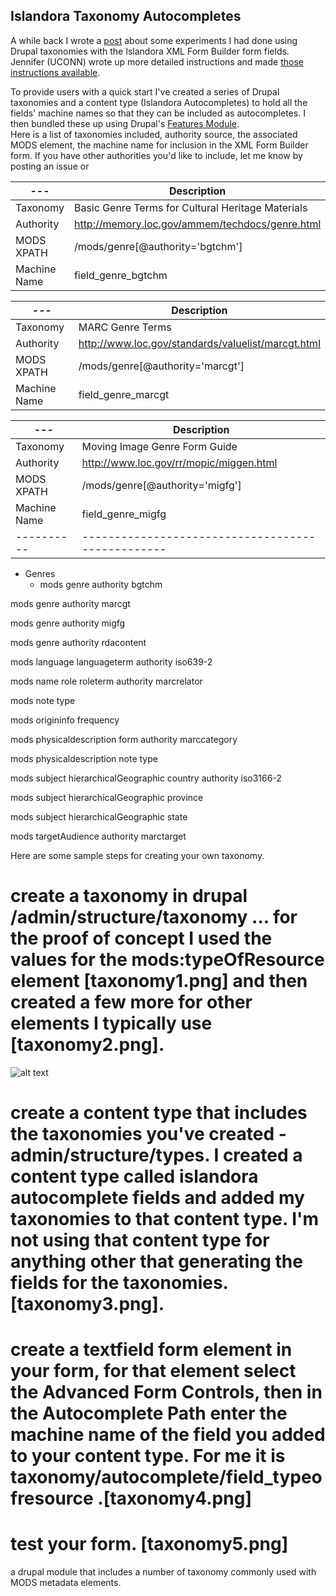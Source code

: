 ## Islandora Taxonomy Autocompletes

A while back I wrote a [post](https://groups.google.com/forum/#!topic/islandora/O5bXlqeAVoc) about some experiments I had done using Drupal taxonomies with the Islandora XML Form Builder form fields. Jennifer (UCONN) wrote up more detailed instructions and made [those instructions available](https://drive.google.com/viewerng/viewer?a=v&pid=forums&srcid=MTY4ODQyNjYxMDAxMTY4NzgyMTEBMDY0NzQyNDQ4ODAxMDYxMDE3MDcBTFJmNGFMV0Nyc29KATAuMQEBdjI&u=0).

To provide users with a quick start I've created a series of Drupal taxonomies 
and a content type (Islandora Autocompletes) to hold all the fields' machine names so that they can be included as autocompletes. 
I then bundled these up using Drupal's [Features Module](http://drupal.org/project/features).  
Here is a list of taxonomies included, authority source, the associated MODS element, the machine name for inclusion in the XML Form Builder form.  If you have other authorities you'd like to include, let me know by posting an issue or 

| --- | **Description** |
|----------|-------------------------------------------------|
| Taxonomy | Basic Genre Terms for Cultural Heritage Materials |
| Authority  | http://memory.loc.gov/ammem/techdocs/genre.html |
| MODS XPATH | /mods/genre[@authority='bgtchm'] |
| Machine Name | field_genre_bgtchm  |

| --- | **Description** |
|----------|-------------------------------------------------|
| Taxonomy | MARC Genre Terms |
| Authority  | http://www.loc.gov/standards/valuelist/marcgt.html |
| MODS XPATH | /mods/genre[@authority='marcgt'] |
| Machine Name | field_genre_marcgt  |

| --- | **Description** |
|----------|-------------------------------------------------|
| Taxonomy | Moving Image Genre Form Guide |
| Authority  | http://www.loc.gov/rr/mopic/miggen.html |
| MODS XPATH | /mods/genre[@authority='migfg'] |
| Machine Name | field_genre_migfg  |
|----------|-------------------------------------------------|


* Genres
    * mods genre authority bgtchm

mods genre authority marcgt

mods genre authority migfg

mods genre authority rdacontent

mods language languageterm authority iso639-2

mods name role roleterm authority marcrelator

mods note type

mods origininfo frequency

mods physicaldescription form authority marccategory

mods physicaldescription note type

mods subject hierarchicalGeographic country authority iso3166-2

mods subject hierarchicalGeographic province

mods subject hierarchicalGeographic state

mods targetAudience authority marctarget


Here are some sample steps for creating your own taxonomy.

# create a taxonomy in drupal /admin/structure/taxonomy   ... for the proof of concept I used the values for the mods:typeOfResource element [taxonomy1.png] and then created a few more for other elements I typically use [taxonomy2.png].

![alt text](https://groups.google.com/group/islandora/attach/ba970abe2f7fc2c3/taxonomy1.png?part=0.2&authuser=0&view=1 "Taxonomy 1")
# create a content type that includes the taxonomies you've created - admin/structure/types.  I created a content type called islandora autocomplete fields and added my taxonomies to that content type.  I'm not using that content type for anything other that generating the fields for the taxonomies.[taxonomy3.png].

# create a textfield form element in your form, for that element select the Advanced Form Controls, then in the Autocomplete Path enter the machine name of the field you added to your content type. For me it is taxonomy/autocomplete/field_typeofresource .[taxonomy4.png]

# test your form. [taxonomy5.png]
a drupal module that includes a number of taxonomy commonly used with MODS metadata elements.
